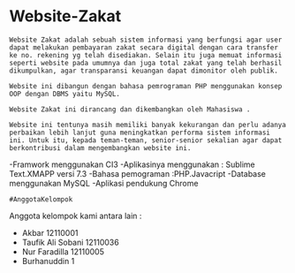 


# Website-Zakat
    Website Zakat adalah sebuah sistem informasi yang berfungsi agar user dapat melakukan pembayaran zakat secara digital dengan cara transfer ke no. rekening yg telah disediakan. Selain itu juga memuat informasi seperti website pada umumnya dan juga total zakat yang telah berhasil dikumpulkan, agar transparansi keuangan dapat dimonitor oleh publik.
    
    Website ini dibangun dengan bahasa pemrograman PHP menggunakan konsep OOP dengan DBMS yaitu MySQL. 
    
    Website Zakat ini dirancang dan dikembangkan oleh Mahasiswa . 
    
    Website ini tentunya masih memiliki banyak kekurangan dan perlu adanya perbaikan lebih lanjut guna meningkatkan performa sistem informasi ini. Untuk itu, kepada teman-teman, senior-senior sekalian agar dapat berkontribusi dalam mengembangkan website ini.
    
  -Framwork menggunakan CI3
  -Aplikasinya menggunakan : Sublime Text.XMAPP versi 7.3
  -Bahasa pemograman :PHP.Javacript
  -Database menggunakan MySQL
  -Aplikasi pendukung Chrome
  
  
  
    #AnggotaKelompok
Anggota kelompok kami antara lain :
-  Akbar  12110001
- Taufik Ali Sobani 12110036
- Nur Faradilla 12110005
- Burhanuddin 1
